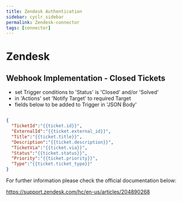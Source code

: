 ```yaml
---
title: Zendesk Authentication
sidebar: cyclr_sidebar
permalink: Zendesk-connector
tags: [connector]
---
```


# Zendesk #



Webhook Implementation - Closed Tickets
---------------------------------------

  - set Trigger conditions to 'Status' is 'Closed' and/or 'Solved' 
  - in 'Actions' set 'Notify Target' to required Target 
  - fields below to be added to Trigger in 'JSON Body'  

```json

{ 
  "TicketId":"{{ticket.id}}", 
  "ExternalId":"{{ticket.external_id}}", 
  "Title":"{{ticket.title}}", 
  "Description":"{{ticket.description}}", 
  "TicketVia":"{{ticket.via}}", 
  "Status":"{{ticket.status}}", 
  "Priority":"{{ticket.priority}}", 
  "Type":"{{ticket.ticket_type}}" 
}
```


For further information please check the official documentation below:

https://support.zendesk.com/hc/en-us/articles/204890268
